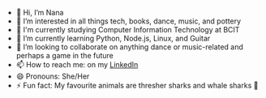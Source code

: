 - 👋 Hi, I’m Nana
- 👀 I’m interested in all things tech, books, dance, music, and pottery
- 📖 I'm currently studying Computer Information Technology at BCIT
- 🌱 I’m currently learning Python, Node.js, Linux, and Guitar
- 💞️ I’m looking to collaborate on anything dance or music-related and perhaps a game in the future 
- 📫 How to reach me: on my [LinkedIn](www.linkedin.com/in/nanasysim)
- 😄 Pronouns: She/Her
- ⚡ Fun fact: My favourite animals are thresher sharks and whale sharks 🦈

<!---
nanasysim/nanasysim is a ✨ special ✨ repository because its `README.md` (this file) appears on your GitHub profile.
You can click the Preview link to take a look at your changes.
--->
